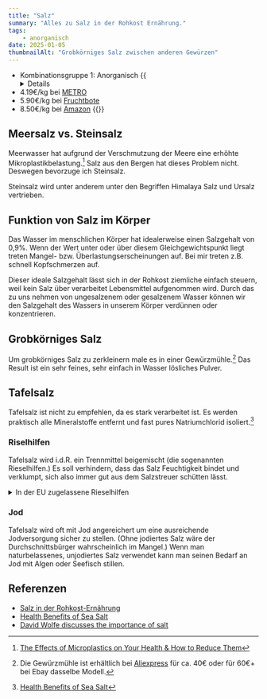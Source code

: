 ```yaml
---
title: "Salz"
summary: "Alles zu Salz in der Rohkost Ernährung."
tags:
    - anorganisch
date: 2025-01-05
thumbnailAlt: "Grobkörniges Salz zwischen anderen Gewürzen"
---
```


- Kombinationsgruppe 1: Anorganisch
{{<details summary="Preise">}}
Steinsalz:
- 4.19€/kg bei [METRO](https://www.metro.de/marktplatz/product/9d6e363d-a8c5-4984-ba4f-54cb41e745b3)
- 5.90€/kg bei [Fruchtbote](https://fruchtbote.com/shop/salz-himalaya-rosa/)
- 8.50€/kg bei [Amazon](https://amzn.to/4a3ECTg)
{{</details>}}

## Meersalz vs. Steinsalz

Meerwasser hat aufgrund der Verschmutzung der Meere eine erhöhte
Mikroplastikbelastung.[^microplastics]
Salz aus den Bergen hat dieses Problem nicht.
Deswegen bevorzuge ich Steinsalz.

Steinsalz wird unter anderem unter den Begriffen Himalaya Salz und Ursalz vertrieben.

[^microplastics]: [The Effects of Microplastics on Your Health & How to Reduce Them](https://www.hubermanlab.com/episode/the-effects-of-microplastics-on-your-health-how-to-reduce-them)
## Funktion von Salz im Körper

Das Wasser im menschlichen Körper hat idealerweise einen Salzgehalt von
0,9%.
Wenn der Wert unter oder über diesem Gleichgewichtspunkt liegt treten Mangel-
bzw. Überlastungserscheinungen auf.
Bei mir treten z.B. schnell Kopfschmerzen auf.

Dieser ideale Salzgehalt lässt sich in der Rohkost ziemliche einfach
steuern, weil kein Salz über verarbeitet Lebensmittel aufgenommen wird.
Durch das zu uns nehmen von ungesalzenem oder gesalzenem Wasser können wir
den Salzgehalt des Wassers in unserem Körper verdünnen oder konzentrieren.

## Grobkörniges Salz

Um grobkörniges Salz zu zerkleinern male es in einer
Gewürzmühle.[^gewürzmühle]
Das Result ist ein sehr feines, sehr einfach in Wasser lösliches Pulver.

[^gewürzmühle]: Die Gewürzmühle ist erhältlich bei [Aliexpress](https://de.aliexpress.com/item/1005005444043876.html) für ca. 40€ oder für 60€+ bei Ebay dasselbe Modell.

## Tafelsalz

Tafelsalz ist nicht zu empfehlen, da es stark verarbeitet ist.
Es werden praktisch alle Mineralstoffe entfernt und fast pures
Natriumchlorid isoliert.[^isolate]

[^isolate]: [Health Benefits of Sea Salt](https://www.davidwolfe.com/health-benefits-sea-salt/)

### Riselhilfen

Tafelsalz wird i.d.R. ein Trennmittel beigemischt (die sogenannten Rieselhilfen.)
Es soll verhindern, dass das Salz Feuchtigkeit bindet und verklumpt, sich
also immer gut aus dem Salzstreuer schütten lässt.

<details>
<summary>In der EU zugelassene Rieselhilfen</summary>

- Eisentartrat (E534)
- Natriumferrocyanid (E535)
- Kaliumferrocyanid (E536)
- Calciumferrocyanid (E538)
- Siliziumdioxid (E551)
- Calciumcarbonat (E170)
- Magnesiumcarbonat (E504)

Siehe auch: [Salz ohne Rieselhilfen](https://praxistipps.focus.de/salz-ohne-rieselhilfen-das-sollten-sie-wissen_111291)
</details>

### Jod

Tafelsalz wird oft mit Jod angereichert um eine ausreichende Jodversorgung
sicher zu stellen.
(Ohne jodiertes Salz wäre der Durchschnittsbürger wahrscheinlich im Mangel.)
Wenn man naturbelassenes, unjodiertes Salz verwendet kann man seinen Bedarf
an Jod mit Algen oder Seefisch stillen.

## Referenzen

- [Salz in der Rohkost-Ernährung](https://www.rohkostwiki.de/wiki/Salz_in_der_Rohkost-Ern%C3%A4hrung)
- [Health Benefits of Sea Salt](https://www.davidwolfe.com/health-benefits-sea-salt/)
- [David Wolfe discusses the importance of salt](https://www.youtube.com/watch?v=3XJCnanT4ac)
